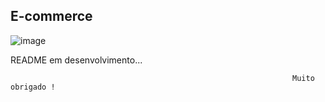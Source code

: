 <h2>E-commerce</h2>

![image](https://user-images.githubusercontent.com/70349830/116648682-f7d14980-a953-11eb-8b87-beb8264d2eb7.png)

README em desenvolvimento...

                                                                   Muito obrigado !
